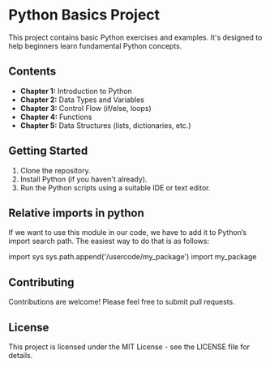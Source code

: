 # Python Basics Project

This project contains basic Python exercises and examples.  It's designed to help beginners learn fundamental Python concepts.

## Contents

*   **Chapter 1:** Introduction to Python
*   **Chapter 2:** Data Types and Variables
*   **Chapter 3:** Control Flow (if/else, loops)
*   **Chapter 4:** Functions
*   **Chapter 5:** Data Structures (lists, dictionaries, etc.)


## Getting Started

1.  Clone the repository.
2.  Install Python (if you haven't already).
3.  Run the Python scripts using a suitable IDE or text editor.

## Relative imports in python
If we want to use this module in our code, we have to add it to Python’s import search path. The easiest way to do that is as follows:

import sys
sys.path.append('/usercode/my_package')
import my_package


## Contributing

Contributions are welcome! Please feel free to submit pull requests.


## License

This project is licensed under the MIT License - see the LICENSE file for details.
